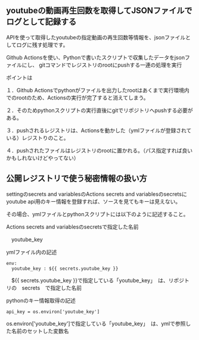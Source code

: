 ## youtubeの動画再生回数を取得してJSONファイルでログとして記録する

APIを使って取得したyoutubeの指定動画の再生回数等情報を、jsonファイルとしてログに残す処理です。

Github Actionsを使い、Pythonで書いたスクリプトで収集したデータをjsonファイルにし、
gitコマンドでレジストリのrootにpushする一連の処理を実行

ポイントは

１．Github Actionsでpythonがファイルを出力したrootはあくまで実行環境内でのrootのため、Actionsの実行が完了すると消えてしまう。

２．そのためpythonスクリプトの実行直後にgitでリポジトリへpushする必要がある。

３．pushされるレジストリは、Actionsを動かした（ymlファイルが登録されている）レジストりのこと。

４．pushされたファイルはレジストリのrootに置かれる。（パス指定すれば良いかもしれないけどやってない）


## 公開レジストリで使う秘密情報の扱い方
settingのsecrets and variablesのActions secrets and variablesのsecretsに
youtube api用のキー情報を登録すれば、ソースを見てもキーは見えない。

その場合、ymlファイルとpythonスクリプトには以下のように記述すること。

Actions secrets and variablesのsecretsで指定した名前

　youtube_key

ymlファイル内の記述
```
env:
  youtube_key : ${{ secrets.youtube_key }}
```
　${{ secrets.youtube_key }}で指定している「youtube_key」　は、リポジトリの　secrets　で指定した名前

pythonのキー情報取得の記述
```
api_key = os.environ['youtube_key']
```
os.environ['youtube_key']で指定している「youtube_key」　は、ymlで参照した名前のセットした変数名
